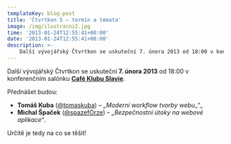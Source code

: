 ```yaml
---
templateKey: blog-post
title: 'Čtvrtkon 5 – termín a témata'
image: /img/ilustracni2.jpg
time: '2013-01-24T12:55:41+00:00'
date: '2013-01-24T12:55:41+00:00'
description: >-
    Další vývojářský Čtvrtkon se uskuteční 7. února 2013 od 18:00 v konferenčním salónku Café Klubu Slavie.Přednášet budou:Tomáš Kuba (@tomaskuba) – „Moderní workflow tvorby webu“ Michal Šp...
---
```

Další vývojářský Čtvrtkon se uskuteční **7. února 2013** od 18:00 v konferenčním salónku [**Café Klubu Slavie**](http://www.klubslavie.cz/ "Café Klub Slavie").

Přednášet budou:

- **Tomáš Kuba** ([@tomaskuba](https://twitter.com/tomaskuba "@tomaskuba")) – _„Moderní workflow tvorby webu__“_
- **Michal Špaček** ([@spazefOrze](https://twitter.com/spazef0rze "spazef0rze")) – _„Bezpečnostní útoky na webové aplikace“_.

Určitě je tedy na co se těšit!